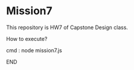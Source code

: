 # Mission7

This repository is HW7 of Capstone Design class.

How to execute?

cmd : node mission7.js

END
